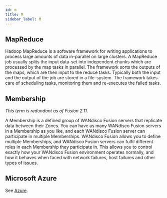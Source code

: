 ```yaml
---
id: m
title: M
sidebar_label: M
---
```


## MapReduce
Hadoop MapReduce is a software framework for writing applications to process large amounts of data in-parallel on large clusters. A MapReduce job usually splits the input data-set into independent chunks which are processed by the map tasks in parallel. The framework sorts the outputs of the maps, which are then input to the reduce tasks. Typically both the input and the output of the job are stored in a file-system. The framework takes care of scheduling tasks, monitoring them and re-executes the failed tasks.

## Membership

*This term is redundant as of Fusion 2.11.*

A Membership is a defined group of WANdisco Fusion servers that replicate data between their Zones. You can have as many WANdisco Fusion servers in a Membership as you like, and each WANdisco Fusion server can participate in multiple Memberships. WANdisco Fusion allows you to define multiple Memberships, and WANdisco Fusion servers can fulfil different roles in each Membership they participate in. This allows you to control exactly how your WANdisco Fusion environment operates normally, and how it behaves when faced with network failures, host failures and other types of issues.

## Microsoft Azure
See [Azure](a.md#azure).  
